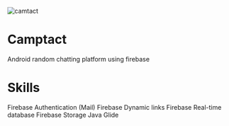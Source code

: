 ![camtact](https://user-images.githubusercontent.com/72342550/113447880-b40f2100-9435-11eb-9dda-df014b36b155.jpg)
# Camptact
Android random chatting platform using firebase


# Skills
Firebase Authentication (Mail)
Firebase Dynamic links
Firebase Real-time database
Firebase Storage
Java Glide



